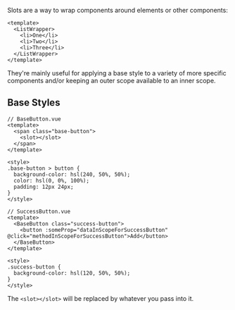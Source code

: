 Slots are a way to wrap components around elements or other components:

```vue
<template>
  <ListWrapper>
    <li>One</li>
    <li>Two</li>
    <li>Three</li>
  </ListWrapper>
</template>
```

They're mainly useful for applying a base style to a variety of more specific components and/or keeping an outer scope available to an inner scope.

## Base Styles

```vue
// BaseButton.vue
<template>
  <span class="base-button">
    <slot></slot>
  </span>
</template>

<style>
.base-button > button {
  background-color: hsl(240, 50%, 50%);
  color: hsl(0, 0%, 100%);
  padding: 12px 24px;
}
</style>

// SuccessButton.vue
<template>
  <BaseButton class="success-button">
    <button :someProp="dataInScopeForSuccessButton" @click="methodInScopeForSuccessButton">Add</button>
  </BaseButton>
</template>

<style>
.success-button {
  background-color: hsl(120, 50%, 50%);
}
</style>
```

The `<slot></slot>` will be replaced by whatever you pass into it.
